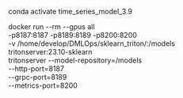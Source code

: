 conda activate time_series_model_3.9

docker run --rm --gpus all \
  -p8187:8187 -p8189:8189 -p8200:8200 \
  -v /home/develop/DMLOps/sklearn_triton/:/models \
  tritonserver:23.10-sklearn \
  tritonserver --model-repository=/models \
               --http-port=8187 \
               --grpc-port=8189 \
               --metrics-port=8200
